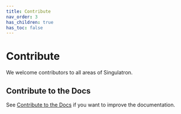 ```yaml
---
title: Contribute
nav_order: 3
has_children: true
has_toc: false
---
```


# Contribute

We welcome contributors to all areas of Singulatron.

## Contribute to the Docs

See [Contribute to the Docs](./docs) if you want to improve the documentation.
